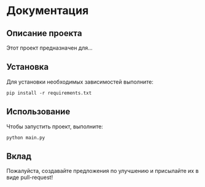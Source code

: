 # Документация

## Описание проекта
Этот проект предназначен для...

## Установка
Для установки необходимых зависимостей выполните:

```
pip install -r requirements.txt
```

## Использование
Чтобы запустить проект, выполните:

```
python main.py
```

## Вклад
Пожалуйста, создавайте предложения по улучшению и присылайте их в виде pull-request!